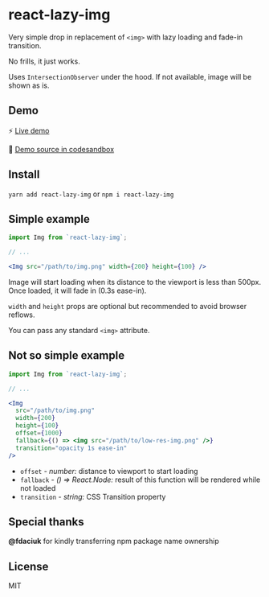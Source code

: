 # react-lazy-img

Very simple drop in replacement of `<img>` with lazy loading and fade-in transition.

No frills, it just works.

Uses `IntersectionObserver` under the hood. If not available, image will be shown as is.

## Demo

:zap: [Live demo](https://w7o55mqoj5.codesandbox.io/)

:wrench: [Demo source in codesandbox](https://codesandbox.io/s/w7o55mqoj5)

## Install

`yarn add react-lazy-img` or `npm i react-lazy-img`

## Simple example

```jsx
import Img from `react-lazy-img`;

// ...

<Img src="/path/to/img.png" width={200} height={100} />
```

Image will start loading when its distance to the viewport is less than 500px. Once loaded, it will fade in (0.3s ease-in).

`width` and `height` props are optional but recommended to avoid browser reflows.

You can pass any standard `<img>` attribute.

## Not so simple example

```jsx
import Img from `react-lazy-img`;

// ...

<Img
  src="/path/to/img.png"
  width={200}
  height={100}
  offset={1000}
  fallback={() => <img src="/path/to/low-res-img.png" />}
  transition="opacity 1s ease-in"
/>
```

-   `offset` - _number:_ distance to viewport to start loading
-   `fallback` - _() => React.Node:_ result of this function will be rendered while not loaded
-   `transition` - _string:_ CSS Transition property

## Special thanks

**@fdaciuk** for kindly transferring npm package name ownership

## License

MIT
